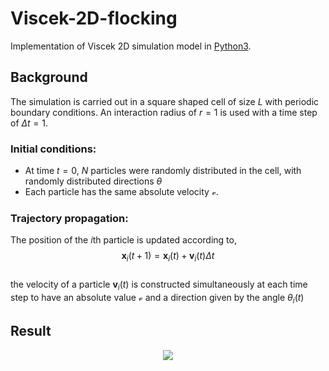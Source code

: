 # Viscek-2D-flocking
Implementation of Viscek 2D simulation model in [Python3](https://www.python.org/).  
## Background  
The simulation is carried out in a square shaped cell of size $L$ with periodic boundary conditions. An interaction radius of $r=1$ is used with a time step of $\Delta t=1$.  
### Initial conditions:  
- At time $t=0$, $N$ particles were randomly distributed in the cell, with randomly distributed directions $\theta$  
- Each particle has the same absolute velocity $\mathcal{v}$.  
### Trajectory propagation:  
The position of the *i*th particle is updated according to,  
$$\mathbf{x}_i(t+1) = \mathbf{x}_i(t) + \mathbf{v}_i(t)\Delta t$$  
the velocity of a particle $\mathbf{v}_i(t)$ is constructed simultaneously at each time step to have an absolute value $\mathcal{v}$ and a direction given by the angle $\theta_i(t)$  
## Result  
<p align="center">
  <img src="https://github.com/abirm766/Viscek-2D-flocking/blob/main/simulation.gif">
</p>
